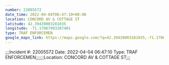 ```yaml
---
number: 22005572
date_time: 2022-04-04T06:47:10+00:00
location: CONCORD AV & COTTAGE ST
latitude: 42.39439003281035
longitude: -71.17067993207401
type: TRAF ENFORCEMEN
google_maps_link: https://maps.google.com/?q=42.39439003281035,-71.17067993207401
---
```


;;;Incident #: 22005572   Date: 2022-04-04 06:47:10   Type: TRAF ENFORCEMEN;;;;;;Location: CONCORD AV & COTTAGE ST;;;
